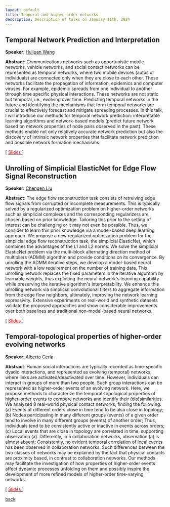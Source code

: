 ```yaml
---
layout: default
title: Temporal and higher-order networks
description: Description of talks on January 11th, 2024
---
```


## Temporal Network Prediction and Interpretation

**Speaker**: [Huijuan Wang](https://www.tudelft.nl/ewi/over-de-faculteit/afdelingen/intelligent-systems/multimedia-computing/people/huijuan-wang)

**Abstract**: Communications networks such as opportunistic mobile networks, vehicle networks, and social contact networks can be represented as temporal networks, where two mobile devices (autos or individuals) are connected only when they are close to each other. These networks facilitate the propagation of information, epidemics and computer viruses. For example, epidemic spreads from one individual to another through time specific physical interactions. These networks are not static but temporal, i.e., evolving over time. Predicting temporal networks in the future and identifying the mechanisms that form temporal networks are crucial to effectively forecast and mitigate spreading processes. In this talk, I will introduce our methods for temporal network prediction: interpretable learning algorithms and network-based models (predict future network based on network properties of node pairs observed in the past). These methods enable not only relatively accurate network prediction but also the discovery of intrinsic network properties that facilitate network prediction and possible network formation mechanisms.

[ [<span style="color:red">Slides</span>
](https://surfdrive.surf.nl/files/index.php/s/EFBE4vLunF3JYaC) ] 



## Unrolling of Simplicial ElasticNet for Edge Flow Signal Reconstruction

**Speaker**: [Chengen Liu](https://www.tudelft.nl/en/ewi/over-de-faculteit/afdelingen/intelligent-systems/multimedia-computing/people/chengen-liu)

**Abstract**: The edge flow reconstruction task consists of retreiving edge flow signals from corrupted or incomplete measurements. This is typically solved by a regularized optimization problem on higher-order networks such as simplicial complexes and the corresponding regularizers are chosen based on prior knowledge. Tailoring this prior to the setting of interest can be challenging or it may not even be possible. Thus, we consider to learn this prior knowledge via a model-based deep learning approach. We propose a new regularized optimization problem for the simplicial edge flow reconstruction task, the simplicial ElasticNet, which combines the advantages of the L1 and L2 norms. We solve the simplicial ElasticNet problem via the multi-block alternating direction method of multipliers (ADMM) algorithm and provide conditions on its convergence. By unrolling the ADMM iterative steps, we develop a model-based neural network with a low requirement on the number of training data. This unrolling network replaces the fixed parameters in the iterative algorithm by learnable weights, thus exploiting the neural network's learning capability while preserving the iterative algorithm's interpretability. We enhance this unrolling network via simplicial convolutional filters to aggregate information from the edge flow neighbors, ultimately, improving the network learning expressivity. Extensive experiments on real-world and synthetic datasets validate the proposed approaches and show considerable improvements over both baselines and traditional non-model-based neural networks.

[ [<span style="color:red">Slides</span>
](https://surfdrive.surf.nl/files/index.php/s/EFBE4vLunF3JYaC) ] 


## Temporal-topological properties of higher-order evolving networks

**Speaker**: [Alberto Ceria](https://scholar.google.com/citations?user=Bag5mW4AAAAJ&hl=en)

**Abstract**: Human social interactions are typically recorded as time-specific dyadic interactions, and represented as evolving (temporal) networks, where links are activated/deactivated over time. However, individuals can interact in groups of more than two people. Such group interactions can be represented as higher-order events of an evolving network. Here, we propose methods to characterize the temporal-topological properties of higher-order events to compare networks and identify their (dis)similarities. We analyzed 8 real-world physical contact networks, finding the following: (a) Events of different orders close in time tend to be also close in topology; (b) Nodes participating in many different groups (events) of a given order tend to involve in many different groups (events) of another order; Thus, individuals tend to be consistently active or inactive in events across orders; (c) Local events that are close in topology are correlated in time, supporting observation (a). Differently, in 5 collaboration networks, observation (a) is almost absent; Consistently, no evident temporal correlation of local events has been observed in collaboration networks. Such differences between the two classes of networks may be explained by the fact that physical contacts are proximity based, in contrast to collaboration networks. Our methods may facilitate the investigation of how properties of higher-order events affect dynamic processes unfolding on them and possibly inspire the development of more refined models of higher-order time-varying networks.

[ [<span style="color:red">Slides</span>
](https://surfdrive.surf.nl/files/index.php/s/EFBE4vLunF3JYaC) ] 





[back](../index.md#january-11th-2024-temporal-and-higher-order-networks-slides)
